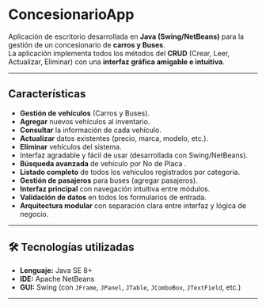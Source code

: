#  ConcesionarioApp

Aplicación de escritorio desarrollada en **Java (Swing/NetBeans)** para la gestión de un concesionario de **carros y Buses**.  
La aplicación implementa todos los métodos del **CRUD** (Crear, Leer, Actualizar, Eliminar) con una **interfaz gráfica amigable e intuitiva**.

---

##  Características

-  **Gestión de vehículos** (Carros y Buses).
-  **Agregar** nuevos vehículos al inventario.
-  **Consultar** la información de cada vehículo.
-  **Actualizar** datos existentes (precio, marca, modelo, etc.).
-  **Eliminar** vehículos del sistema.
-  Interfaz agradable y fácil de usar (desarrollada con Swing/NetBeans).
- **Búsqueda avanzada** de vehículo por No de Placa .
- **Listado completo** de todos los vehículos registrados por categoria.
- **Gestión de pasajeros** para buses (agregar pasajeros).
- **Interfaz principal** con navegación intuitiva entre módulos.
- **Validación de datos** en todos los formularios de entrada.
- **Arquitectura modular** con separación clara entre interfaz y lógica de negocio.
---

## 🛠️ Tecnologías utilizadas

- **Lenguaje:** Java SE 8+  
- **IDE:** Apache NetBeans  
- **GUI:** Swing (con `JFrame`, `JPanel`, `JTable`, `JComboBox`, `JTextField`, etc.)  

---
